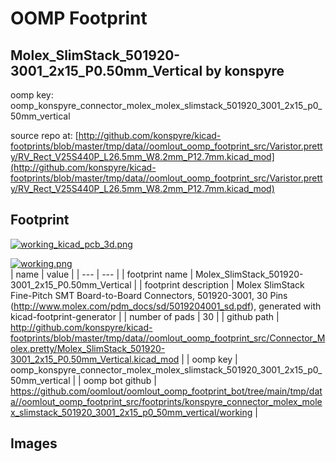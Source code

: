 # OOMP Footprint  
## Molex_SlimStack_501920-3001_2x15_P0.50mm_Vertical  by konspyre  
  
oomp key: oomp_konspyre_connector_molex_molex_slimstack_501920_3001_2x15_p0_50mm_vertical  
  
source repo at: [http://github.com/konspyre/kicad-footprints/blob/master/tmp/data//oomlout_oomp_footprint_src/Varistor.pretty/RV_Rect_V25S440P_L26.5mm_W8.2mm_P12.7mm.kicad_mod](http://github.com/konspyre/kicad-footprints/blob/master/tmp/data//oomlout_oomp_footprint_src/Varistor.pretty/RV_Rect_V25S440P_L26.5mm_W8.2mm_P12.7mm.kicad_mod)  
## Footprint  
  
[![working_kicad_pcb_3d.png](working_kicad_pcb_3d_600.png)](working_kicad_pcb_3d.png)  
  
[![working.png](working_600.png)](working.png)  
| name | value | 
| --- | --- | 
| footprint name | Molex_SlimStack_501920-3001_2x15_P0.50mm_Vertical | 
| footprint description | Molex SlimStack Fine-Pitch SMT Board-to-Board Connectors, 501920-3001, 30 Pins (http://www.molex.com/pdm_docs/sd/5019204001_sd.pdf), generated with kicad-footprint-generator | 
| number of pads | 30 | 
| github path | http://github.com/konspyre/kicad-footprints/blob/master/tmp/data//oomlout_oomp_footprint_src/Connector_Molex.pretty/Molex_SlimStack_501920-3001_2x15_P0.50mm_Vertical.kicad_mod | 
| oomp key | oomp_konspyre_connector_molex_molex_slimstack_501920_3001_2x15_p0_50mm_vertical | 
| oomp bot github | https://github.com/oomlout/oomlout_oomp_footprint_bot/tree/main/tmp/data//oomlout_oomp_footprint_src/footprints/konspyre_connector_molex_molex_slimstack_501920_3001_2x15_p0_50mm_vertical/working | 
## Images  
